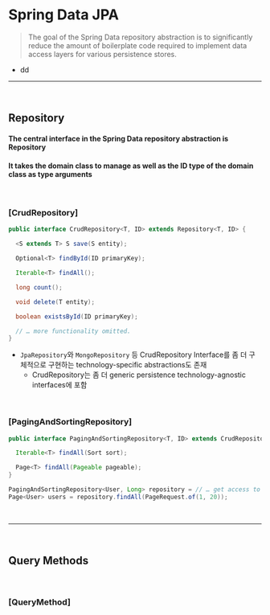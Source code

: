 # Spring Data JPA
> The goal of the Spring Data repository abstraction is to significantly reduce the amount of boilerplate code required to implement data access layers for various persistence stores.
* dd

<hr>
<br>

## Repository
#### The central interface in the Spring Data repository abstraction is Repository
#### It takes the domain class to manage as well as the ID type of the domain class as type arguments

<br>

### [CrudRepository]
```java
public interface CrudRepository<T, ID> extends Repository<T, ID> {

  <S extends T> S save(S entity);      

  Optional<T> findById(ID primaryKey); 

  Iterable<T> findAll();               

  long count();                        

  void delete(T entity);               

  boolean existsById(ID primaryKey);   

  // … more functionality omitted.
}
```
* `JpaRepository`와 `MongoRepository` 등 CrudRepository Interface를 좀 더 구체적으로 구현하는 technology-specific abstractions도 존재
  * CrudRepository는 좀 더 generic persistence technology-agnostic interfaces에 포함

<br>

### [PagingAndSortingRepository]
```java
public interface PagingAndSortingRepository<T, ID> extends CrudRepository<T, ID> {

  Iterable<T> findAll(Sort sort);

  Page<T> findAll(Pageable pageable);
}
```

```java
PagingAndSortingRepository<User, Long> repository = // … get access to a bean
Page<User> users = repository.findAll(PageRequest.of(1, 20));
```

<br>
<hr>
<br>

## Query Methods
####

<br>

### [QueryMethod]
```java

```

<br>

